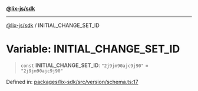[**@lix-js/sdk**](../README.md)

***

[@lix-js/sdk](../README.md) / INITIAL\_CHANGE\_SET\_ID

# Variable: INITIAL\_CHANGE\_SET\_ID

> `const` **INITIAL\_CHANGE\_SET\_ID**: `"2j9jm90ajc9j90"` = `"2j9jm90ajc9j90"`

Defined in: [packages/lix-sdk/src/version/schema.ts:17](https://github.com/opral/monorepo/blob/0501d8fe7eed9db1f8058e8d1d58b1d613ceaf43/packages/lix-sdk/src/version/schema.ts#L17)
